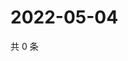 # 2022-05-04

共 0 条

<!-- BEGIN WEIBO -->
<!-- 最后更新时间 Wed May 04 2022 09:21:18 GMT+0800 (China Standard Time) -->

<!-- END WEIBO -->
